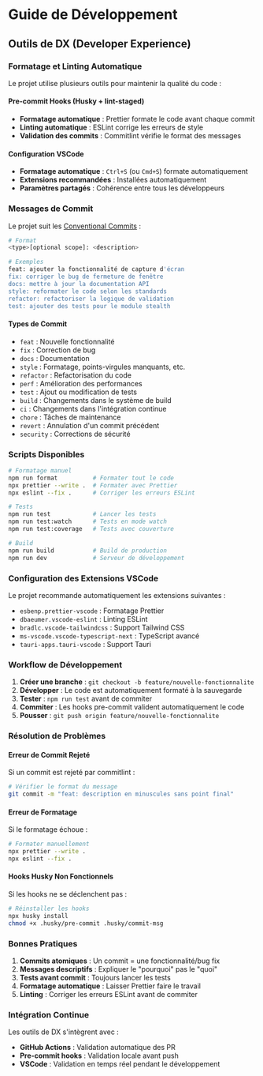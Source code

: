 # Guide de Développement

## Outils de DX (Developer Experience)

### Formatage et Linting Automatique

Le projet utilise plusieurs outils pour maintenir la qualité du code :

#### Pre-commit Hooks (Husky + lint-staged)
- **Formatage automatique** : Prettier formate le code avant chaque commit
- **Linting automatique** : ESLint corrige les erreurs de style
- **Validation des commits** : Commitlint vérifie le format des messages

#### Configuration VSCode
- **Formatage automatique** : `Ctrl+S` (ou `Cmd+S`) formate automatiquement
- **Extensions recommandées** : Installées automatiquement
- **Paramètres partagés** : Cohérence entre tous les développeurs

### Messages de Commit

Le projet suit les [Conventional Commits](https://www.conventionalcommits.org/) :

```bash
# Format
<type>[optional scope]: <description>

# Exemples
feat: ajouter la fonctionnalité de capture d'écran
fix: corriger le bug de fermeture de fenêtre
docs: mettre à jour la documentation API
style: reformater le code selon les standards
refactor: refactoriser la logique de validation
test: ajouter des tests pour le module stealth
```

#### Types de Commit
- `feat` : Nouvelle fonctionnalité
- `fix` : Correction de bug
- `docs` : Documentation
- `style` : Formatage, points-virgules manquants, etc.
- `refactor` : Refactorisation du code
- `perf` : Amélioration des performances
- `test` : Ajout ou modification de tests
- `build` : Changements dans le système de build
- `ci` : Changements dans l'intégration continue
- `chore` : Tâches de maintenance
- `revert` : Annulation d'un commit précédent
- `security` : Corrections de sécurité

### Scripts Disponibles

```bash
# Formatage manuel
npm run format          # Formater tout le code
npx prettier --write .  # Formater avec Prettier
npx eslint --fix .      # Corriger les erreurs ESLint

# Tests
npm run test            # Lancer les tests
npm run test:watch      # Tests en mode watch
npm run test:coverage   # Tests avec couverture

# Build
npm run build           # Build de production
npm run dev             # Serveur de développement
```

### Configuration des Extensions VSCode

Le projet recommande automatiquement les extensions suivantes :
- `esbenp.prettier-vscode` : Formatage Prettier
- `dbaeumer.vscode-eslint` : Linting ESLint
- `bradlc.vscode-tailwindcss` : Support Tailwind CSS
- `ms-vscode.vscode-typescript-next` : TypeScript avancé
- `tauri-apps.tauri-vscode` : Support Tauri

### Workflow de Développement

1. **Créer une branche** : `git checkout -b feature/nouvelle-fonctionnalite`
2. **Développer** : Le code est automatiquement formaté à la sauvegarde
3. **Tester** : `npm run test` avant de commiter
4. **Commiter** : Les hooks pre-commit valident automatiquement le code
5. **Pousser** : `git push origin feature/nouvelle-fonctionnalite`

### Résolution de Problèmes

#### Erreur de Commit Rejeté
Si un commit est rejeté par commitlint :
```bash
# Vérifier le format du message
git commit -m "feat: description en minuscules sans point final"
```

#### Erreur de Formatage
Si le formatage échoue :
```bash
# Formater manuellement
npx prettier --write .
npx eslint --fix .
```

#### Hooks Husky Non Fonctionnels
Si les hooks ne se déclenchent pas :
```bash
# Réinstaller les hooks
npx husky install
chmod +x .husky/pre-commit .husky/commit-msg
```

### Bonnes Pratiques

1. **Commits atomiques** : Un commit = une fonctionnalité/bug fix
2. **Messages descriptifs** : Expliquer le "pourquoi" pas le "quoi"
3. **Tests avant commit** : Toujours lancer les tests
4. **Formatage automatique** : Laisser Prettier faire le travail
5. **Linting** : Corriger les erreurs ESLint avant de commiter

### Intégration Continue

Les outils de DX s'intègrent avec :
- **GitHub Actions** : Validation automatique des PR
- **Pre-commit hooks** : Validation locale avant push
- **VSCode** : Validation en temps réel pendant le développement

